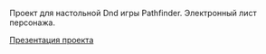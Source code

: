 Проект для настольной Dnd игры Pathfinder. Электронный лист персонажа.

[Презентация проекта](https://kvantoriumproject.ru/pathfinderweb)
